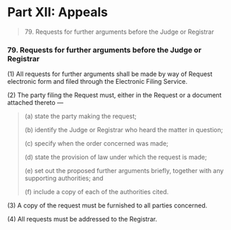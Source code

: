 # Part XII: Appeals

> 79\. Requests for further arguments before the Judge or Registrar

### 79. Requests for further arguments before the Judge or Registrar <a href="#id-79-requests-for-further-arguments-before-the-judge-or-registrar" id="id-79-requests-for-further-arguments-before-the-judge-or-registrar"></a>

(1) All requests for further arguments shall be made by way of Request electronic form and filed through the Electronic Filing Service.

(2) The party filing the Request must, either in the Request or a document attached thereto —

> (a) state the party making the request;
>
> (b) identify the Judge or Registrar who heard the matter in question;
>
> (c) specify when the order concerned was made;
>
> (d) state the provision of law under which the request is made;
>
> (e) set out the proposed further arguments briefly, together with any supporting authorities; and
>
> (f)  include a copy of each of the authorities cited.

(3) A copy of the request must be furnished to all parties concerned.

(4) All requests must be addressed to the Registrar.

